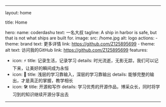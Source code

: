 <!--
 * @Author: zhangdi 1258956799@qq.com
 * @Date: 2022-12-03 22:23:22
 * @LastEditors: zhangdi 1258956799@qq.com
 * @LastEditTime: 2022-12-03 23:19:33
 * @FilePath: /MyBlog/docs/index.md
 * @Description: 这是默认设置,请设置`customMade`, 打开koroFileHeader查看配置 进行设置: https://github.com/OBKoro1/koro1FileHeader/wiki/%E9%85%8D%E7%BD%AE
-->
---
layout: home

title: Home

hero:
  name: coderdashu
  text: 一名大叔
  tagline: A ship in harbor is safe, but that is not what ships are built for.
  image:
    src: /home.jpg
    alt: logo
  actions:
    - theme: brand
      text: 更多详情
      link: https://github.com/Z125895699
    - theme: alt
      text: 访问我的GitHub
      link: https://github.com/Z125895699
features:
  - icon: ⚡️ 
    title: 记录生活，记录学习
    details: 时光流逝，无影无踪，我们可以记下来，让美好的瞬间成为永恒
  - icon: 🖖
    title: 浅层的学习靠输入，深层的学习靠输出
    details: 能够完整的输出，才是真正的掌握，教学相长
  - icon: 🛠️
    title: 开源和写作
    details: 学习优秀的开源作品，博采众长，同时将学习到的知识继续开源分享出去
---
